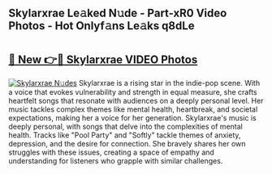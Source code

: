 ## Skylarxrae Le𝚊ked N𝚞de - Part-xR0 Video Photos - Hot Onlyf𝚊ns Le𝚊ks q8dLe

# <h2><a href="http://ab88230.deff.icu/?id=Skylarxrae">🔗 New 👉🔴 Skylarxrae VIDEO Photos</a></h2>

[![Skylarxrae N𝚞des](https://i.imgur.com/rIISA9y.gif)](http://ab88230.deff.icu/?id=Skylarxrae)
Skylarxrae is a rising star in the indie-pop scene. With a voice that evokes vulnerability and strength in equal measure, she crafts heartfelt songs that resonate with audiences on a deeply personal level. Her music tackles complex themes like mental health, heartbreak, and societal expectations, making her a voice for her generation. Skylarxrae's music is deeply personal, with songs that delve into the complexities of mental health. Tracks like "Pool Party" and "Softly" tackle themes of anxiety, depression, and the desire for connection. She bravely shares her own struggles with these issues, creating a space of empathy and understanding for listeners who grapple with similar challenges.
